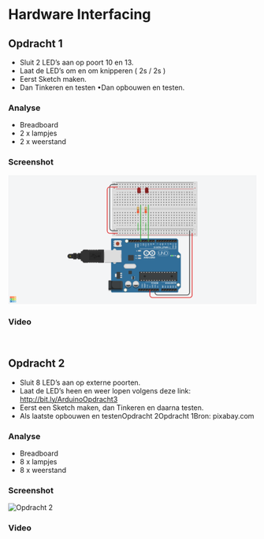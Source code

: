 # Hardware Interfacing
## Opdracht 1
- Sluit 2 LED’s aan op poort 10 en 13.
- Laat de LED’s om en om knipperen ( 2s / 2s ) 
- Eerst  Sketch maken.
- Dan Tinkeren en testen •Dan opbouwen en testen.

### Analyse
- Breadboard
- 2 x lampjes
- 2 x weerstand

### Screenshot
![Opdracht 1](images/HI_Opdraht1.png)

### Video
![]()

## Opdracht 2
- Sluit 8 LED’s aan op externe poorten.
- Laat de LED’s heen en weer lopen volgens deze link: http://bit.ly/ArduinoOpdracht3
- Eerst een Sketch maken, dan Tinkeren en daarna testen.
- Als laatste opbouwen en testenOpdracht 2Opdracht 1Bron: pixabay.com

### Analyse
- Breadboard
- 8 x lampjes
- 8 x weerstand

### Screenshot
![Opdracht 2](images/HI_Opdraht2.png)

### Video
![]()
